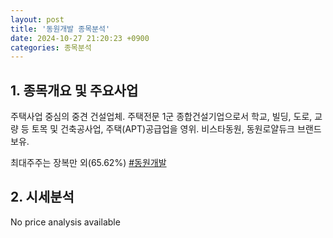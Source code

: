 ```yaml
---
layout: post
title: '동원개발 종목분석'
date: 2024-10-27 21:20:23 +0900
categories: 종목분석
---
```


## 1. 종목개요 및 주요사업

주택사업 중심의 중견 건설업체. 주택전문 1군 종합건설기업으로서 학교, 빌딩, 도로, 교량 등 토목 및 건축공사업, 주택(APT)공급업을 영위. 비스타동원, 동원로얄듀크 브랜드 보유. 

최대주주는 장복만 외(65.62%)
[#동원개발](#)

## 2. 시세분석

No price analysis available
